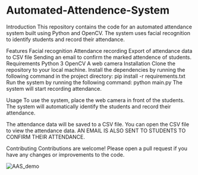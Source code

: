 # Automated-Attendence-System

Introduction
This repository contains the code for an automated attendance system built using Python and OpenCV. The system uses facial recognition to identify students and record their attendance.

Features
Facial recognition
Attendance recording
Export of attendance data to CSV file
Sending an email to confirm the marked attendence of students.
Requirements
Python 3
OpenCV
A web camera
Installation
Clone the repository to your local machine.
Install the dependencies by running the following command in the project directory:
pip install -r requirements.txt
Run the system by running the following command:
python main.py
The system will start recording attendance.

Usage
To use the system, place the web camera in front of the students. The system will automatically identify the students and record their attendance.

The attendance data will be saved to a CSV file. You can open the CSV file to view the attendance data.
AN EMAIL IS ALSO SENT TO STUDENTS TO CONFIRM THEIR ATTENDANCE.

Contributing
Contributions are welcome! Please open a pull request if you have any changes or improvements to the code.

![AAS_demo](https://github.com/Amitsirauthiya/Automated-Attendence-System/assets/94832002/f9bae1f5-c32b-4ace-bcd3-585230027220)





